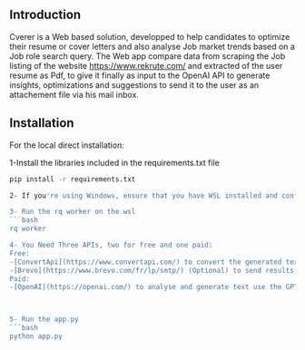 ## Introduction
Cverer is a Web based solution, developped to help candidates to optimize their resume or cover letters and also analyse Job market trends based on a Job role search query.
The Web app compare data from scraping the Job listing of the website https://www.rekrute.com/ and extracted of the user resume as Pdf, to give it finally as input to the OpenAI API to generate insights, optimizations and suggestions to send it to the user as an attachement file via his mail inbox.

## Installation
For the local direct installation:

1-Install the libraries included in the requirements.txt file 
```bash
pip install -r requirements.txt

2- If you're using Windows, ensure that you have WSL installed and configured on your system. You can find instructions for installing WSL here: [WSL Installation Guide](https://docs.microsoft.com/en-us/windows/wsl/install) Or go to the Microsoft Store and install Ubuntu 

3- Run the rq worker on the wsl
```bash
rq worker

4- You Need Three APIs, two for free and one paid:
Free:
-[ConvertApi](https://www.convertapi.com/) to convert the generated text analysis to a PDF file. It is used in the main app.py and api_cv.py files.
-[Brevo](https://www.brevo.com/fr/lp/smtp/) (Optional) to send results by mail, you can always send it by login to your user mail by password and use the default port 597. It is used in app.py and api_cv.py file.
Paid:
-[OpenAI](https://openai.com/) to analyse and generate text use the GPT 4 TURBO Model. It is used in the api_cv.py file.



5- Run the app.py
```bash
python app.py







